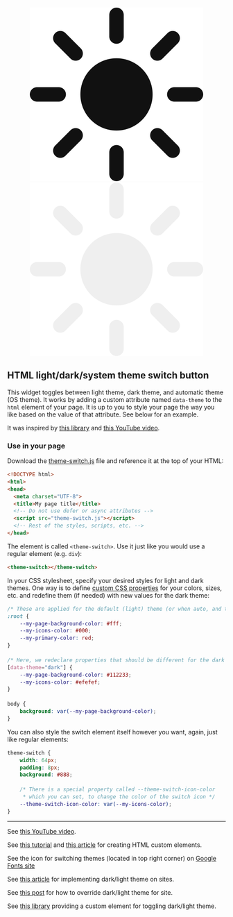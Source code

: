 <div align="center">

![Animated icon on light](animation.svg#gh-light-mode-only)
![Animated icon on dark](animation-on-dark.svg#gh-dark-mode-only)

</div>

## HTML light/dark/system theme switch button

This widget toggles between light theme, dark theme, and automatic theme (OS theme).
It works by adding a custom attribute named `data-theme` to the `html` element of your page.
It is up to you to style your page the way you like based on the value of that attribute.
See below for an example.

It was inspired by [this library](https://github.com/GoogleChromeLabs/dark-mode-toggle)
and [this YouTube video](https://youtu.be/kZiS1QStIWc).

### Use in your page

Download the [theme-switch.js](theme-switch.js) file and reference it at the top of your HTML:

```html
<!DOCTYPE html>
<html>
<head>
  <meta charset="UTF-8">
  <title>My page title</title>
  <!-- Do not use defer or async attributes -->
  <script src="theme-switch.js"></script>
  <!-- Rest of the styles, scripts, etc. -->
</head>
```

The element is called `<theme-switch>`. Use it just like you would use a regular element (e.g. `div`):

```html
<theme-switch></theme-switch>
```

In your CSS stylesheet, specify your desired styles for light and dark themes.
One way is to define [custom CSS properties](https://developer.mozilla.org/en-US/docs/Web/CSS/Using_CSS_custom_properties) for your colors, sizes, etc. and redefine them (if needed) with new values for the dark theme:

```css
/* These are applied for the default (light) theme (or when auto, and the system theme is light) */
:root {
    --my-page-background-color: #fff;
    --my-icons-color: #000;
    --my-primary-color: red;
}

/* Here, we redeclare properties that should be different for the dark theme with new values */
[data-theme="dark"] {
    --my-page-background-color: #112233;
    --my-icons-color: #efefef;
}

body {
    background: var(--my-page-background-color);
}
```

You can also style the switch element itself however you want, again, just like regular elements:

```css
theme-switch {
    width: 64px;
    padding: 8px;
    background: #888;
    
    /* There is a special property called --theme-switch-icon-color
     * which you can set, to change the color of the switch icon */
    --theme-switch-icon-color: var(--my-icons-color);
}
```

---

See [this YouTube video](https://youtu.be/kZiS1QStIWc).

See [this tutorial](https://developer.mozilla.org/en-US/docs/Web/Web_Components/Using_custom_elements) and
[this article](https://css-tricks.com/web-components-are-easier-than-you-think/)
for creating HTML custom elements.

See the icon for switching themes (located in top right corner) on
[Google Fonts site](https://fonts.google.com/icons)

See [this article](https://css-tricks.com/a-complete-guide-to-dark-mode-on-the-web)
for implementing dark/light theme on sites.

See [this post](https://stackoverflow.com/q/56300132/8583692) for how to override
dark/light theme for site.

See [this library](https://github.com/GoogleChromeLabs/dark-mode-toggle) providing
a custom element for toggling dark/light theme.
